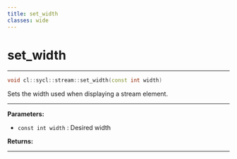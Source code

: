 ```yaml
---
title: set_width
classes: wide
---
```

# set_width

---

```cpp
void cl::sycl::stream::set_width(const int width)
```


Sets the width used when displaying a stream element. 


---
**Parameters:**

 - `const int width`
: Desired width 

**Returns:** 

---
